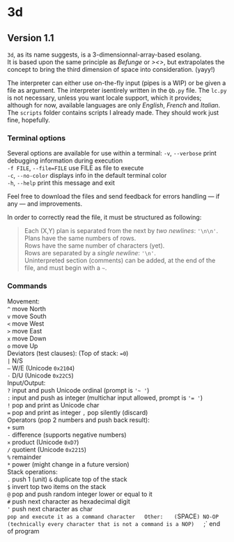 # 3d
## Version 1.1
`3d`, as its name suggests, is a 3-dimensionnal-array-based esolang.  
It is based upon the same principle as *Befunge* or *><>*, but extrapolates the concept to bring the third dimension of space into consideration. (yayy!)

The interpreter can either use on-the-fly input (pipes is a WIP) or be given a file as argument.
The interpreter isentirely written in the `Qb.py` file. The `lc.py` is not necessary, unless you want locale support, which it provides; although for now, available languages are only *English*, *French* and *Italian*.  
The `scripts` folder contains scripts I already made. They should work just fine, hopefully.

### Terminal options
Several options are available for use within a terminal:
  `-v`, `--verbose`          print debugging information during execution  
  `-f FILE`, `--file=FILE`   use FILE as file to execute  
  `-c`, `--no-color`          displays info in the default terminal color  
  `-h`, `--help`             print this message and exit  


Feel free to download the files and send feedback for errors handling — if any — and improvements.

In order to correctly read the file, it must be structured as following:  
  > Each (X,Y) plan is separated from the next by *two newlines*: `'\n\n'`.  
  > Plans have the same numbers of rows.  
  > Rows have the same number of characters (yet).  
  > Rows are separated by a *single newline*: `'\n'`.  
  > Uninterpreted section (comments) can be added, at the end of the file, and must begin with a `~`.  

### Commands
Movement:  
  `^` move North  
  `v` move South  
  `<` move West  
  `>` move East  
  `x` move Down  
  `o` move Up  
Deviators (test clauses): (Top of stack: `=0`)  
  `|` N/S  
  `—` W/E (Unicode `0x2104`)  
  `⋅` D/U (Unicode `0x22C5`)  
Input/Output:  
  `?` input and push Unicode ordinal (prompt is `'~ '`)  
  `:` input and push as integer (multichar input allowed, prompt is `'= '`)  
  `!` pop and print as Unicode char  
  `=` pop and print as integer
  `,` pop silently (discard)   
Operators (pop 2 numbers and push back result):  
  `+` sum  
  `-` difference (supports negative numbers)  
  `×` product (Unicode `0xD7`)  
  `∕` quotient (Unicode `0x2215`)  
  `%` remainder  
  `*` power (might change in a future version)  
Stack operations:  
  `.` push 1  (unit)
  `&` duplicate top of the stack  
  `$` invert top two items on the stack  
  `@` pop and push random integer lower or equal to it  
  `#` push next character as hexadecimal digit  
  `'` push next character as char  
  ` pop and execute it as a command character  
Other:  
  ` ` (`SPACE`) NO-OP (technically every character that is not a command is a NOP)  
  `;` end of program  
